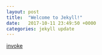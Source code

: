 ```yaml
---
layout: post
title:  "Welcome to Jekyll!"
date:   2017-10-11 23:49:50 +0000
categories: jekyll update
---
```

[invoke]

[invoke]: http://missioncritical.link/voker

